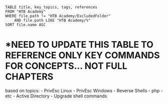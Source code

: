 

```dataview
TABLE title, key_topics, tags, references
FROM "HTB Academy"
WHERE file.path != "HTB Academy/ExcludedFolder"
    AND file.path LIKE "HTB Academy/%"
SORT file.name ASC

```






# *NEED TO UPDATE THIS TABLE TO REFERENCE ONLY KEY COMMANDS FOR CONCEPTS... NOT FULL CHAPTERS


based on topics:
	- PrivEsc Linux
	- PrivEsc Windows
	- Reverse Shells
		- php
		- etc 
	- Active Directory
	- Upgrade shell commands